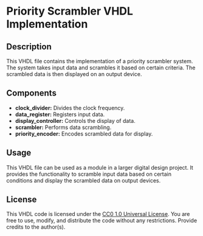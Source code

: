 # Priority Scrambler VHDL Implementation

## Description
This VHDL file contains the implementation of a priority scrambler system. The system takes input data and scrambles it based on certain criteria. The scrambled data is then displayed on an output device.

## Components
- **clock_divider:** Divides the clock frequency.
- **data_register:** Registers input data.
- **display_controller:** Controls the display of data.
- **scrambler:** Performs data scrambling.
- **priority_encoder:** Encodes scrambled data for display.

## Usage
This VHDL file can be used as a module in a larger digital design project. It provides the functionality to scramble input data based on certain conditions and display the scrambled data on output devices.

## License
This VHDL code is licensed under the [CC0 1.0 Universal License](https://creativecommons.org/publicdomain/zero/1.0/). You are free to use, modify, and distribute the code without any restrictions. Provide credits to the author(s).

